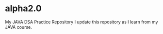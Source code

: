 # alpha2.0
My JAVA DSA Practice Repository
I update this repository as I learn from my JAVA course.
